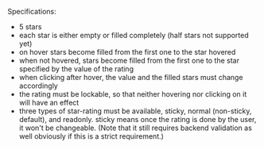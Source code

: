 Specifications:
- 5 stars
- each star is either empty or filled completely (half stars not supported yet)
- on hover stars become filled from the first one to the star hovered
- when not hovered, stars become filled from the first one to the star specified by the value of the rating
- when clicking after hover, the value and the filled stars must change accordingly
- the rating must be lockable, so that neither hovering nor clicking on it will have an effect
- three types of star-rating must be available, sticky, normal (non-sticky, default), and readonly. sticky means once the rating is done by the user, it won't be changeable. (Note that it still requires backend validation as well obviously if this is a strict requirement.)
